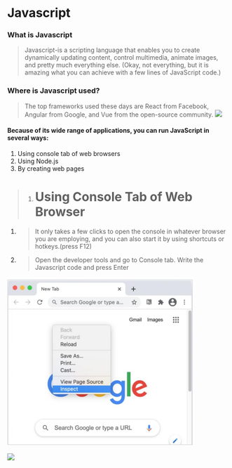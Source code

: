 # Javascript
### What is Javascript
> Javascript-is a scripting language that enables you to create dynamically updating content, control multimedia, animate images, and pretty much everything else. (Okay, not everything, but it is amazing what you can achieve with a few lines of JavaScript code.)
### Where is Javascript used?
> The top frameworks used these days are React from Facebook, Angular from Google, and Vue from the open-source community.
![](https://res.cloudinary.com/practicaldev/image/fetch/s--Jp5LnUnM--/c_limit%2Cf_auto%2Cfl_progressive%2Cq_auto%2Cw_880/https://dev-to-uploads.s3.amazonaws.com/uploads/articles/3d7w6eebioa2uh0zg2ts.jpg)

#### **Because of its wide range of applications, you can run JavaScript in several ways:**

1. Using console tab of web browsers
2. Using Node.js
3. By creating web pages

> 1. # Using Console Tab of Web Browser

 1. >It only takes a few clicks to open the console in whatever browser you are employing, and you can also start it by using shortcuts or hotkeys.(press F12)
 2.  >Open the developer tools and go to Console tab. Write the Javascript code and press Enter

 ![](/images/Screenshot_1.png)
 
 ![](https://yandex.ru/images/search?from=tabbar&text=Using%20Console%20Tab%20of%20Web%20Browsers&pos=0&img_url=http%3A%2F%2Fprogramiz.com%2Fsites%2Ftutorial2program%2Ffiles%2Fconsole-tab-browser.png&rpt=simage&lr=10318)
